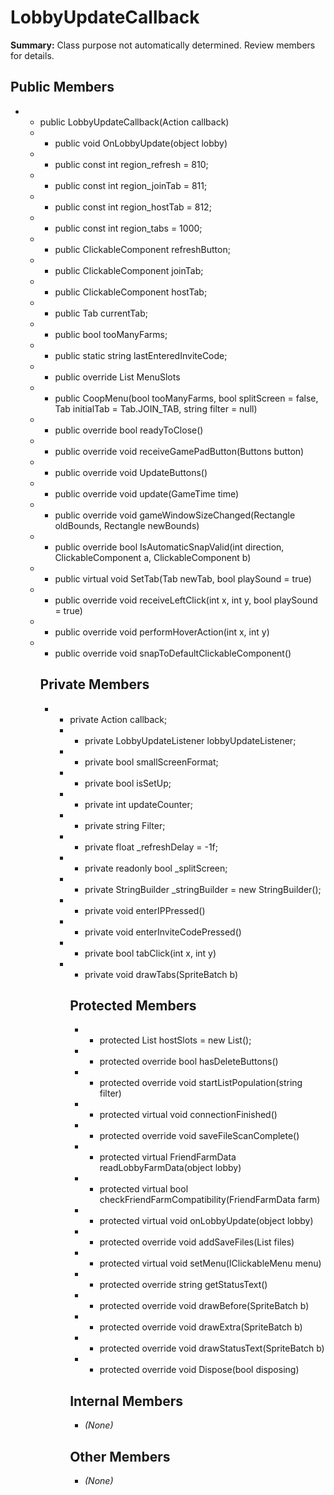 # LobbyUpdateCallback

**Summary:** Class purpose not automatically determined. Review members for details.

## Public Members
- - public LobbyUpdateCallback(Action<object> callback)
- - public void OnLobbyUpdate(object lobby)
- - public const int region_refresh = 810;
- - public const int region_joinTab = 811;
- - public const int region_hostTab = 812;
- - public const int region_tabs = 1000;
- - public ClickableComponent refreshButton;
- - public ClickableComponent joinTab;
- - public ClickableComponent hostTab;
- - public Tab currentTab;
- - public bool tooManyFarms;
- - public static string lastEnteredInviteCode;
- - public override List<MenuSlot> MenuSlots
- - public CoopMenu(bool tooManyFarms, bool splitScreen = false, Tab initialTab = Tab.JOIN_TAB, string filter = null)
- - public override bool readyToClose()
- - public override void receiveGamePadButton(Buttons button)
- - public override void UpdateButtons()
- - public override void update(GameTime time)
- - public override void gameWindowSizeChanged(Rectangle oldBounds, Rectangle newBounds)
- - public override bool IsAutomaticSnapValid(int direction, ClickableComponent a, ClickableComponent b)
- - public virtual void SetTab(Tab newTab, bool playSound = true)
- - public override void receiveLeftClick(int x, int y, bool playSound = true)
- - public override void performHoverAction(int x, int y)
- - public override void snapToDefaultClickableComponent()

## Private Members
- - private Action<object> callback;
- - private LobbyUpdateListener lobbyUpdateListener;
- - private bool smallScreenFormat;
- - private bool isSetUp;
- - private int updateCounter;
- - private string Filter;
- - private float _refreshDelay = -1f;
- - private readonly bool _splitScreen;
- - private StringBuilder _stringBuilder = new StringBuilder();
- - private void enterIPPressed()
- - private void enterInviteCodePressed()
- - private bool tabClick(int x, int y)
- - private void drawTabs(SpriteBatch b)

## Protected Members
- - protected List<MenuSlot> hostSlots = new List<MenuSlot>();
- - protected override bool hasDeleteButtons()
- - protected override void startListPopulation(string filter)
- - protected virtual void connectionFinished()
- - protected override void saveFileScanComplete()
- - protected virtual FriendFarmData readLobbyFarmData(object lobby)
- - protected virtual bool checkFriendFarmCompatibility(FriendFarmData farm)
- - protected virtual void onLobbyUpdate(object lobby)
- - protected override void addSaveFiles(List<Farmer> files)
- - protected virtual void setMenu(IClickableMenu menu)
- - protected override string getStatusText()
- - protected override void drawBefore(SpriteBatch b)
- - protected override void drawExtra(SpriteBatch b)
- - protected override void drawStatusText(SpriteBatch b)
- - protected override void Dispose(bool disposing)

## Internal Members
- *(None)*

## Other Members
- *(None)*
